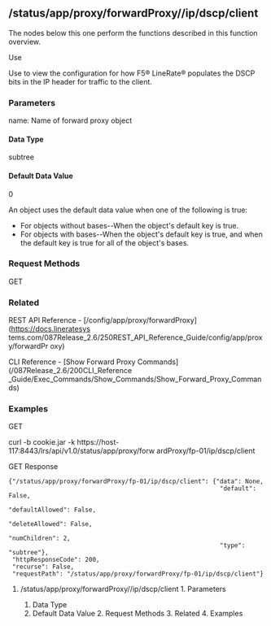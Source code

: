 ## /status/app/proxy/forwardProxy/<name>/ip/dscp/client

The nodes below this one perform the functions described in this function
overview.

Use

Use to view the configuration for how F5® LineRate® populates the DSCP bits in
the IP header for traffic to the client.

### Parameters

name: Name of forward proxy object

#### Data Type

subtree

#### Default Data Value

0

An object uses the default data value when one of the following is true:

  * For objects without bases--When the object's default key is true.
  * For objects with bases--When the object's default key is true, and when the default key is true for all of the object's bases.

### Request Methods

GET

### Related

REST API Reference - [/config/app/proxy/forwardProxy](https://docs.lineratesys
tems.com/087Release_2.6/250REST_API_Reference_Guide/config/app/proxy/forwardPr
oxy)

CLI Reference - [Show Forward Proxy Commands](/087Release_2.6/200CLI_Reference
_Guide/Exec_Commands/Show_Commands/Show_Forward_Proxy_Commands)

### Examples

GET

curl -b cookie.jar -k https://host-117:8443/lrs/api/v1.0/status/app/proxy/forw
ardProxy/fp-01/ip/dscp/client

GET Response

    
    
    {"/status/app/proxy/forwardProxy/fp-01/ip/dscp/client": {"data": None,
                                                              "default": False,
                                                              "defaultAllowed": False,
                                                              "deleteAllowed": False,
                                                              "numChildren": 2,
                                                              "type": "subtree"},
     "httpResponseCode": 200,
     "recurse": False,
     "requestPath": "/status/app/proxy/forwardProxy/fp-01/ip/dscp/client"}
    

  1. /status/app/proxy/forwardProxy/<name>/ip/dscp/client
    1. Parameters
      1. Data Type
      2. Default Data Value
    2. Request Methods
    3. Related
    4. Examples

